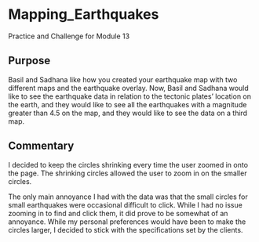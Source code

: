 # Mapping_Earthquakes
Practice and Challenge for Module 13


## Purpose
Basil and Sadhana like how you created your earthquake map with two different maps and the earthquake overlay. Now, Basil and Sadhana would like to see the earthquake data in relation to the tectonic plates’ location on the earth, and they would like to see all the earthquakes with a magnitude greater than 4.5 on the map, and they would like to see the data on a third map.


## Commentary
I decided to keep the circles shrinking every time the user zoomed in onto the page. The shrinking circles allowed the user to zoom in on the smaller circles. 

The only main annoyance I had with the data was that the small circles for small earthquakes were occasional difficult to click. While I had no issue zooming in to find and click them, it did prove to be somewhat of an annoyance. While my personal preferences would have been to make the circles larger, I decided to stick with the specifications set by the clients. 